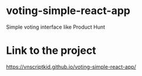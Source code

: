 # voting-simple-react-app
Simple voting interface like Product Hunt

# Link to the project
https://vnscriptkid.github.io/voting-simple-react-app/
